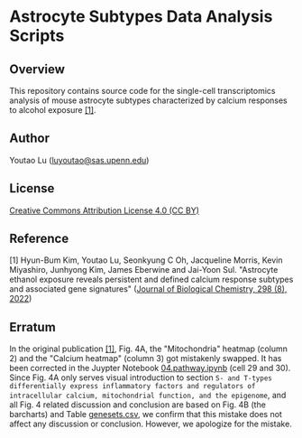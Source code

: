 # Astrocyte Subtypes Data Analysis Scripts
## Overview
This repository contains source code for the single-cell transcriptomics analysis of mouse astrocyte subtypes characterized by calcium responses to alcohol exposure [[1]](#ref1).

## Author
Youtao Lu (<luyoutao@sas.upenn.edu>)

## License
[Creative Commons Attribution License 4.0 (CC BY)](https://creativecommons.org/licenses/by/4.0/)

## Reference
<a id='ref1'>[1]</a> Hyun-Bum Kim, Youtao Lu, Seonkyung C Oh, Jacqueline Morris, Kevin Miyashiro, Junhyong Kim, James Eberwine and Jai-Yoon Sul. "Astrocyte ethanol exposure reveals persistent and defined calcium response subtypes and associated gene signatures" ([Journal of Biological Chemistry, 298 (8), 2022](https://doi.org/10.1016/j.jbc.2022.102147))

## Erratum
In the original publication [[1]](#ref), Fig. 4A, the "Mitochondria" heatmap (column 2) and the "Calcium heatmap" (column 3) got mistakenly swapped. It has been corrected in the Juypter Notebook [04.pathway.ipynb](Notebook/04.pathway.ipynb) (cell 29 and 30). Since Fig. 4A only serves visual introduction to section `S- and T-types differentially express inflammatory factors and regulators of intracellular calcium, mitochondrial function, and the epigenome`, and all Fig. 4 related discussion and conclusion are based on Fig. 4B (the barcharts) and Table [genesets.csv](https://github.com/kimpenn/astrotypes-analysis/blob/main/Data/genesets.csv), we confirm that this mistake does not affect any discussion or conclusion. However, we apologize for the mistake. 
